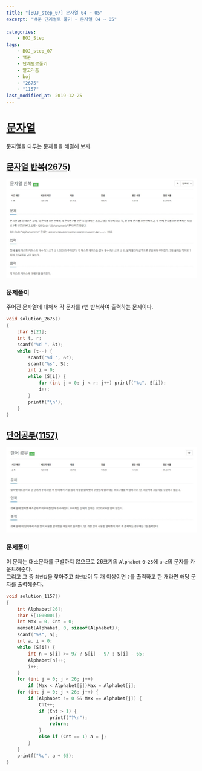 ```yaml
---
title: "[BOJ_step_07] 문자열 04 ~ 05"
excerpt: "백준 단계별로 풀기 - 문자열 04 ~ 05"

categories:
    - BOJ_Step
tags:
    - BOJ_step_07
    - 백준
    - 단계별로풀기
    - 알고리즘
    - boj
    - "2675"
    - "1157"
last_modified_at: 2019-12-25
---
```

# [문자열](https://www.acmicpc.net/step/7)  
문자열을 다루는 문제들을 해결해 보자.  
  
## [문자열 반복(2675)](https://www.acmicpc.net/problem/2675)  
  
[![2675](/assets/BOJ-step/2019-12-30-BOJstep-07-02-img01.jpg)](/assets/BOJ-step/2019-12-30-BOJstep-07-02-img01.jpg)  
  
### 문제풀이  
주어진 문자열에 대해서 각 문자를 r번 반복하여 출력하는 문제이다.  

  
```cpp  
void solution_2675()
{
	char S[21];
	int t, r;
	scanf("%d ", &t);
	while (t--) {
		scanf("%d ", &r);
		scanf("%s", S);
		int i = 0;
		while (S[i]) {
			for (int j = 0; j < r; j++)	printf("%c", S[i]);
			i++;
		}
		printf("\n");
	}
}
```  
  
## [단어공부(1157)](https://www.acmicpc.net/problem/1157)  
  
[![1157](/assets/BOJ-step/2019-12-30-BOJstep-07-02-img02.jpg)](/assets/BOJ-step/2019-12-30-BOJstep-07-02-img02.jpg)  
  
### 문제풀이  
이 문제는 대소문자를 구별하지 않으므로 26크기의 `Alphabet` `0~25`에 `a~z`의 문자를 카운트해준다.  
그리고 그 중 `최빈값`을 찾아주고 `최빈값`이 두 개 이상이면 `?`를 출력하고 한 개라면 해당 문자를 출력해준다.  
  
```cpp  
void solution_1157()
{
	int Alphabet[26];
	char S[1000001];
	int Max = 0, Cnt = 0;
	memset(Alphabet, 0, sizeof(Alphabet));
	scanf("%s", S);
	int a, i = 0;
	while (S[i]) {
		int n = S[i] >= 97 ? S[i] - 97 : S[i] - 65;
		Alphabet[n]++;
		i++;
	}
	for (int j = 0; j < 26; j++)
		if (Max < Alphabet[j])Max = Alphabet[j];
	for (int j = 0; j < 26; j++) {
		if (Alphabet != 0 && Max == Alphabet[j]) {
			Cnt++;
			if (Cnt > 1) {
				printf("?\n");
				return;
			}
			else if (Cnt == 1) a = j;
		}
	}
	printf("%c", a + 65);
}
```  


